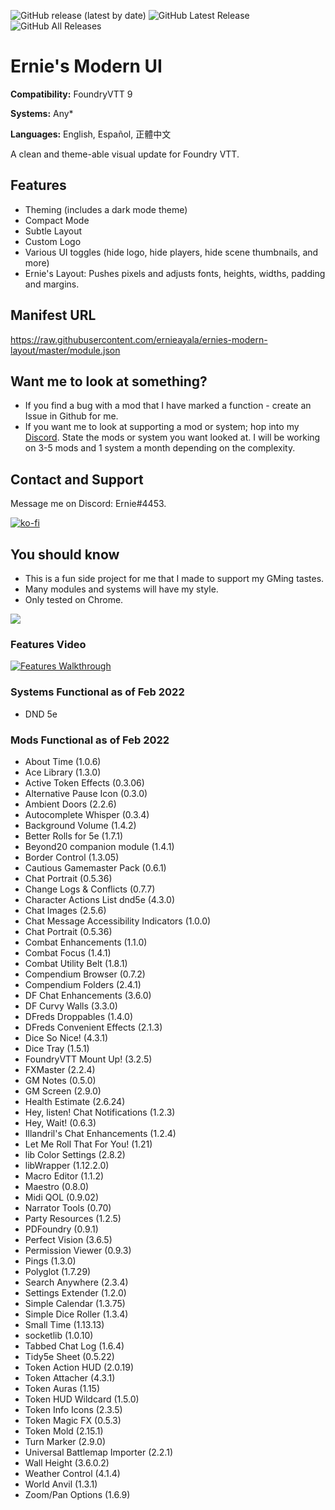 ![GitHub release (latest by date)](https://img.shields.io/github/v/release/ernieayala/ernies-modern-layout?style=flat-square)
![GitHub Latest Release](https://img.shields.io/github/downloads/ernieayala/ernies-modern-layout/latest/total?style=flat-square)
![GitHub All Releases](https://img.shields.io/github/downloads/ernieayala/ernies-modern-layout/total?label=total%20downloads&style=flat-square)

# Ernie's Modern UI
**Compatibility:** FoundryVTT 9

**Systems:** Any*

**Languages:** English, Español, 正體中文

A clean and theme-able visual update for Foundry VTT.

## Features
- Theming (includes a dark mode theme)
- Compact Mode
- Subtle Layout
- Custom Logo
- Various UI toggles (hide logo, hide players, hide scene thumbnails, and more)
- Ernie's Layout: Pushes pixels and adjusts fonts, heights, widths, padding and margins.

## Manifest URL
https://raw.githubusercontent.com/ernieayala/ernies-modern-layout/master/module.json

## Want me to look at something?
- If you find a bug with a mod that I have marked a function - create an Issue in Github for me.
- If you want me to look at supporting a mod or system; hop into my [Discord](https://discord.gg/CWhdMWvZyD). State the mods or system you want looked at. I will be working on 3-5 mods and 1 system a month depending on the complexity.

## Contact and Support
Message me on Discord: Ernie#4453.

[![ko-fi](https://ko-fi.com/img/githubbutton_sm.svg)](https://ko-fi.com/T6T24X2VD)

## You should know
- This is a fun side project for me that I made to support my GMing tastes.
- Many modules and systems will have my style.
- Only tested on Chrome.

<img src="https://github.com/ernieayala/ernies-modern-layout/raw/master/images/eml-default.jpg"
     style="max-width: 100%;" />
     
### Features Video
[![Features Walkthrough](https://img.youtube.com/vi/bU7sclPTFQU/0.jpg)](https://www.youtube.com/watch?v=bU7sclPTFQU)

### Systems Functional as of Feb 2022
- DND 5e

### Mods Functional as of Feb 2022
- About Time (1.0.6)
- Ace Library (1.3.0)
- Active Token Effects (0.3.06)
- Alternative Pause Icon (0.3.0)
- Ambient Doors (2.2.6)
- Autocomplete Whisper (0.3.4)
- Background Volume (1.4.2)
- Better Rolls for 5e (1.7.1)
- Beyond20 companion module (1.4.1)
- Border Control (1.3.05)
- Cautious Gamemaster Pack (0.6.1)
- Chat Portrait (0.5.36)
- Change Logs & Conflicts (0.7.7)
- Character Actions List dnd5e (4.3.0)
- Chat Images (2.5.6)
- Chat Message Accessibility Indicators (1.0.0)
- Chat Portrait (0.5.36)
- Combat Enhancements (1.1.0)
- Combat Focus (1.4.1)
- Combat Utility Belt (1.8.1)
- Compendium Browser (0.7.2)
- Compendium Folders (2.4.1)
- DF Chat Enhancements (3.6.0)
- DF Curvy Walls (3.3.0)
- DFreds Droppables (1.4.0)
- DFreds Convenient Effects (2.1.3)
- Dice So Nice! (4.3.1)
- Dice Tray (1.5.1)
- FoundryVTT Mount Up! (3.2.5)
- FXMaster (2.2.4)
- GM Notes (0.5.0)
- GM Screen (2.9.0)
- Health Estimate (2.6.24)
- Hey, listen! Chat Notifications (1.2.3)
- Hey, Wait! (0.6.3)
- Illandril's Chat Enhancements (1.2.4)
- Let Me Roll That For You! (1.21)
- lib Color Settings (2.8.2)
- libWrapper (1.12.2.0)
- Macro Editor (1.1.2)
- Maestro (0.8.0)
- Midi QOL (0.9.02)
- Narrator Tools (0.70)
- Party Resources (1.2.5)
- PDFoundry (0.9.1)
- Perfect Vision (3.6.5)
- Permission Viewer (0.9.3)
- Pings (1.3.0)
- Polyglot (1.7.29)
- Search Anywhere (2.3.4)
- Settings Extender (1.2.0)
- Simple Calendar (1.3.75)
- Simple Dice Roller (1.3.4)
- Small Time (1.13.13)
- socketlib (1.0.10)
- Tabbed Chat Log (1.6.4)
- Tidy5e Sheet (0.5.22)
- Token Action HUD (2.0.19)
- Token Attacher (4.3.1)
- Token Auras (1.15)
- Token HUD Wildcard (1.5.0)
- Token Info Icons (2.3.5)
- Token Magic FX (0.5.3)
- Token Mold (2.15.1)
- Turn Marker (2.9.0)
- Universal Battlemap Importer (2.2.1)
- Wall Height (3.6.0.2)
- Weather Control (4.1.4)
- World Anvil (1.3.1)
- Zoom/Pan Options (1.6.9)
